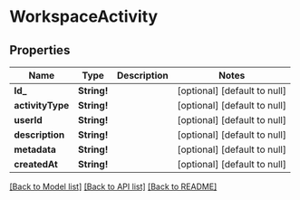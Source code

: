 # WorkspaceActivity

## Properties
Name | Type | Description | Notes
------------ | ------------- | ------------- | -------------
**Id_** | **String!** |  | [optional] [default to null]
**activityType** | **String!** |  | [optional] [default to null]
**userId** | **String!** |  | [optional] [default to null]
**description** | **String!** |  | [optional] [default to null]
**metadata** | **String!** |  | [optional] [default to null]
**createdAt** | **String!** |  | [optional] [default to null]

[[Back to Model list]](../README.md#documentation-for-models) [[Back to API list]](../README.md#documentation-for-api-endpoints) [[Back to README]](../README.md)


